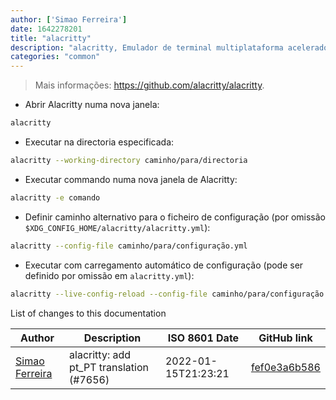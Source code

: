 ```yaml
---
author: ['Simao Ferreira']
date: 1642278201
title: "alacritty"
description: "alacritty, Emulador de terminal multiplataforma acelerado por GPU."
categories: "common"
---
```

> Mais informações: <https://github.com/alacritty/alacritty>.

- Abrir Alacritty numa nova janela:

```bash
alacritty
```

- Executar na directoria especificada:

```bash
alacritty --working-directory caminho/para/directoria
```

- Executar commando numa nova janela de Alacritty:

```bash
alacritty -e comando
```

- Definir caminho alternativo para o ficheiro de configuração (por omissão `$XDG_CONFIG_HOME/alacritty/alacritty.yml`):

```bash
alacritty --config-file caminho/para/configuração.yml
```

- Executar com carregamento automático de configuração (pode ser definido por omissão em `alacritty.yml`):

```bash
alacritty --live-config-reload --config-file caminho/para/configuração.yml
```
List of changes to this documentation


Author | Description | ISO 8601 Date | GitHub link
------|-----|-----|-----
[Simao Ferreira](mailto:24299428+simao-ferreira@users.noreply.github.com) | alacritty: add pt_PT translation (#7656) | 2022-01-15T21:23:21 | [fef0e3a6b586](https://github.com/tldr-pages/tldr/commit/fef0e3a6b5863c6f385af0f14bcfb73d6adde6ad)

